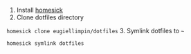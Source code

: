 1. Install [homesick](https://github.com/technicalpickles/homesick)
2. Clone dotfiles directory

  `homesick clone eugiellimpin/dotfiles`
3. Symlink dotfiles to `~`

  `homesick symlink dotfiles`
